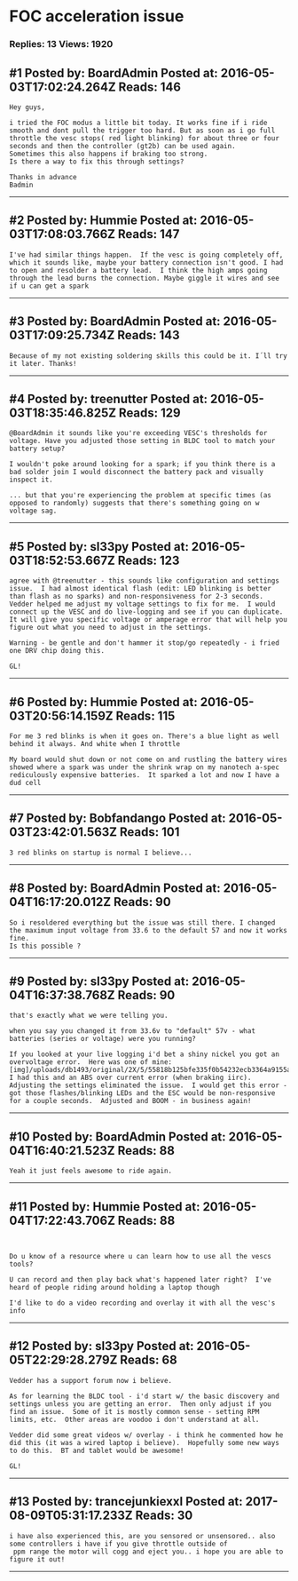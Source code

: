 # FOC acceleration issue

### Replies: 13 Views: 1920

## \#1 Posted by: BoardAdmin Posted at: 2016-05-03T17:02:24.264Z Reads: 146

```
Hey guys,

i tried the FOC modus a little bit today. It works fine if i ride smooth and dont pull the trigger too hard. But as soon as i go full throttle the vesc stops( red light blinking) for about three or four seconds and then the controller (gt2b) can be used again. 
Sometimes this also happens if braking too strong. 
Is there a way to fix this through settings?

Thanks in advance
Badmin
```

---
## \#2 Posted by: Hummie Posted at: 2016-05-03T17:08:03.766Z Reads: 147

```
I've had similar things happen.  If the vesc is going completely off, which it sounds like, maybe your battery connection isn't good. I had to open and resolder a battery lead.  I think the high amps going through the lead burns the connection. Maybe giggle it wires and see if u can get a spark
```

---
## \#3 Posted by: BoardAdmin Posted at: 2016-05-03T17:09:25.734Z Reads: 143

```
Because of my not existing soldering skills this could be it. I´ll try it later. Thanks!
```

---
## \#4 Posted by: treenutter Posted at: 2016-05-03T18:35:46.825Z Reads: 129

```
@BoardAdmin it sounds like you're exceeding VESC's thresholds for voltage. Have you adjusted those setting in BLDC tool to match your battery setup?

I wouldn't poke around looking for a spark; if you think there is a bad solder join I would disconnect the battery pack and visually inspect it. 

... but that you're experiencing the problem at specific times (as opposed to randomly) suggests that there's something going on w voltage sag.
```

---
## \#5 Posted by: sl33py Posted at: 2016-05-03T18:52:53.667Z Reads: 123

```
agree with @treenutter - this sounds like configuration and settings issue.  I had almost identical flash (edit: LED blinking is better than flash as no sparks) and non-responsiveness for 2-3 seconds.  Vedder helped me adjust my voltage settings to fix for me.  I would connect up the VESC and do live-logging and see if you can duplicate.  It will give you specific voltage or amperage error that will help you figure out what you need to adjust in the settings.

Warning - be gentle and don't hammer it stop/go repeatedly - i fried one DRV chip doing this.   

GL!
```

---
## \#6 Posted by: Hummie Posted at: 2016-05-03T20:56:14.159Z Reads: 115

```
For me 3 red blinks is when it goes on. There's a blue light as well behind it always. And white when I throttle

My board would shut down or not come on and rustling the battery wires showed where a spark was under the shrink wrap on my nanotech a-spec rediculously expensive batteries.  It sparked a lot and now I have a dud cell
```

---
## \#7 Posted by: Bobfandango Posted at: 2016-05-03T23:42:01.563Z Reads: 101

```
3 red blinks on startup is normal I believe...
```

---
## \#8 Posted by: BoardAdmin Posted at: 2016-05-04T16:17:20.012Z Reads: 90

```
So i resoldered everything but the issue was still there. I changed the maximum input voltage from 33.6 to the default 57 and now it works fine.
Is this possible ?
```

---
## \#9 Posted by: sl33py Posted at: 2016-05-04T16:37:38.768Z Reads: 90

```
that's exactly what we were telling you.  

when you say you changed it from 33.6v to "default" 57v - what batteries (series or voltage) were you running?

If you looked at your live logging i'd bet a shiny nickel you got an overvoltage error.  Here was one of mine:
[img]/uploads/db1493/original/2X/5/55818b125bfe335f0b54232ecb3364a9155aebb3.jpg[/img]
I had this and an ABS over current error (when braking iirc).  Adjusting the settings eliminated the issue.  I would get this error - got those flashes/blinking LEDs and the ESC would be non-responsive for a couple seconds.  Adjusted and BOOM - in business again!
```

---
## \#10 Posted by: BoardAdmin Posted at: 2016-05-04T16:40:21.523Z Reads: 88

```
Yeah it just feels awesome to ride again.
```

---
## \#11 Posted by: Hummie Posted at: 2016-05-04T17:22:43.706Z Reads: 88

```


Do u know of a resource where u can learn how to use all the vescs tools?  

U can record and then play back what's happened later right?  I've heard of people riding around holding a laptop though 

I'd like to do a video recording and overlay it with all the vesc's info
```

---
## \#12 Posted by: sl33py Posted at: 2016-05-05T22:29:28.279Z Reads: 68

```
Vedder has a support forum now i believe.

As for learning the BLDC tool - i'd start w/ the basic discovery and settings unless you are getting an error.  Then only adjust if you find an issue.  Some of it is mostly common sense - setting RPM limits, etc.  Other areas are voodoo i don't understand at all.

Vedder did some great videos w/ overlay - i think he commented how he did this (it was a wired laptop i believe).  Hopefully some new ways to do this.  BT and tablet would be awesome!

GL!
```

---
## \#13 Posted by: trancejunkiexxl Posted at: 2017-08-09T05:31:17.233Z Reads: 30

```
i have also experienced this, are you sensored or unsensored.. also some controllers i have if you give throttle outside of 
 ppm range the motor will cogg and eject you.. i hope you are able to figure it out!
```

---
